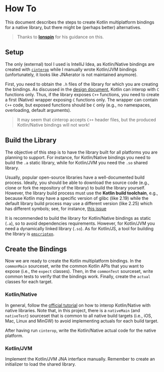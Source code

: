 # How To

This document describes the steps to create Kotlin multiplatform bindings for a native library, but there might be (perhaps better) alternatives.

> Thanks to [**Ionspin**](https://github.com/ionspin) for his guidance on this.


## Setup

The only (external) tool I used is IntelliJ Idea, as Kotlin/Native bindings are created with [`cinterop`](https://kotlinlang.org/docs/native-c-interop.html) while I manually wrote Kotlin/JVM bindings (unfortunately, it looks like JNAerator is not maintained anymore).

First, you need to obtain the `.h` files of the library for which you are creating the bindings. As discussed in the [design document](./DESIGN.md), Kotlin can interop with `C` functions only. Thus, if the library exposes `C++` functions, you need to create a first (Native) wrapper exposing `C` functions only. The wrapper can contain `C++` code, but exposed functions should be `C` only (e.g., no namespaces, overloading, default arguments).

> It may seem that cinterop accepts `C++` header files, but the produced Kotlin/Native bindings will not work!



## Build the Library

The objective of this step is to have the library built for all platforms you are planning to support. For instance, for Kotlin/Native bindings you need to build the `.a` static library, while for Kotlin/JVM you need the `.so` shared library.

Usually, popular open-source libraries have a well-documented build process. Ideally, you should be able to download the source code (e.g., clone or fork the repository of the library) to build the library yourself. However, the library build process must use the **Kotlin build toolchain**, e.g., because Kotlin may have a specific version of glibc (like 2.19) while the default library build process may use a different version (like 2.25) which has different symbols; see, for instance, [this issue](https://youtrack.jetbrains.com/issue/KT-43501)

It is recommended to build the library for Kotlin/Native bindings as static (`.a`), so to avoid dependencies requirements. However, for Kotlin/JVM you need a dynamically linked library (`.so`). As for Kotlin/JS, a tool for building the library is [`emscripten`](https://emscripten.org/).



## Create the Bindings

Now we are ready to create the Kotlin multiplatform bindings. In the `commonMain` sourceset, write the common Kotlin APIs that you want to expose (i.e., the `expect` classes). Then, in the `commonTest` sourceset, write common tests to verify that the bindings work. Finally, create the `actual` classes for each target.

### Kotlin/Native

In general, follow the [official tutorial](https://kotlinlang.org/docs/native-c-interop.html) on how to interop Kotlin/Native with native libraries. Note that, in this project, there is a `nativeMain` (and `nativeTest`) sourceset that is common to all native build targets (i.e., iOS, Mac, Linux and MinGW) to avoid implementing actuals for each build target.

After having run `cinterop`, write the Kotlin/Native actual code for the native platform.


### Kotlin/JVM

Implement the Kotlin/JVM JNA interface manually. Remember to create an initializer to load the shared library.
